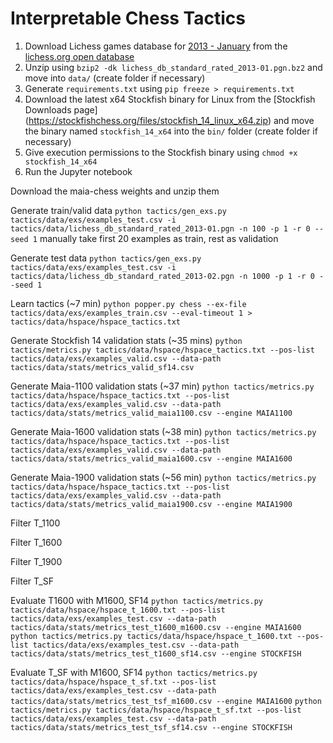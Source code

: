 # Interpretable Chess Tactics

1. Download Lichess games database for [2013 -
   January](https://database.lichess.org/standard/lichess_db_standard_rated_2013-01.pgn.bz2) from
   the [lichess.org open database](https://database.lichess.org/)
2. Unzip using `bzip2 -dk lichess_db_standard_rated_2013-01.pgn.bz2` and move into `data/` (create
   folder if necessary)
3. Generate `requirements.txt` using `pip freeze > requirements.txt`
4. Download the latest x64 Stockfish binary for Linux from the [Stockfish Downloads page]
   (https://stockfishchess.org/files/stockfish_14_linux_x64.zip) and move the binary named
   `stockfish_14_x64` into the `bin/` folder (create folder if necessary)
5. Give execution permissions to the Stockfish binary using `chmod +x stockfish_14_x64`
6. Run the Jupyter notebook

Download the maia-chess weights and unzip them

Generate train/valid data
`python tactics/gen_exs.py tactics/data/exs/examples_test.csv -i tactics/data/lichess_db_standard_rated_2013-01.pgn -n 100 -p 1 -r 0 --seed 1`
manually take first 20 examples as train, rest as validation

Generate test data
`python tactics/gen_exs.py tactics/data/exs/examples_test.csv -i tactics/data/lichess_db_standard_rated_2013-02.pgn -n 1000 -p 1 -r 0 --seed 1`

Learn tactics (~7 min)
`python popper.py chess --ex-file tactics/data/exs/examples_train.csv --eval-timeout 1 > tactics/data/hspace/hspace_tactics.txt`

Generate Stockfish 14 validation stats (~35 mins)
`python tactics/metrics.py tactics/data/hspace/hspace_tactics.txt --pos-list tactics/data/exs/examples_valid.csv --data-path tactics/data/stats/metrics_valid_sf14.csv`

Generate Maia-1100 validation stats (~37 min)
`python tactics/metrics.py tactics/data/hspace/hspace_tactics.txt --pos-list tactics/data/exs/examples_valid.csv --data-path tactics/data/stats/metrics_valid_maia1100.csv --engine MAIA1100`

Generate Maia-1600 validation stats (~38 min)
`python tactics/metrics.py tactics/data/hspace/hspace_tactics.txt --pos-list tactics/data/exs/examples_valid.csv --data-path tactics/data/stats/metrics_valid_maia1600.csv --engine MAIA1600`

Generate Maia-1900 validation stats (~56 min)
`python tactics/metrics.py tactics/data/hspace/hspace_tactics.txt --pos-list tactics/data/exs/examples_valid.csv --data-path tactics/data/stats/metrics_valid_maia1900.csv --engine MAIA1900`

Filter T_1100

Filter T_1600

Filter T_1900

Filter T_SF

Evaluate T1600 with M1600, SF14
`python tactics/metrics.py tactics/data/hspace/hspace_t_1600.txt --pos-list tactics/data/exs/examples_test.csv --data-path tactics/data/stats/metrics_test_t1600_m1600.csv --engine MAIA1600`
`python tactics/metrics.py tactics/data/hspace/hspace_t_1600.txt --pos-list tactics/data/exs/examples_test.csv --data-path tactics/data/stats/metrics_test_t1600_sf14.csv --engine STOCKFISH`

Evaluate T_SF with M1600, SF14
`python tactics/metrics.py tactics/data/hspace/hspace_t_sf.txt --pos-list tactics/data/exs/examples_test.csv --data-path tactics/data/stats/metrics_test_tsf_m1600.csv --engine MAIA1600`
`python tactics/metrics.py tactics/data/hspace/hspace_t_sf.txt --pos-list tactics/data/exs/examples_test.csv --data-path tactics/data/stats/metrics_test_tsf_sf14.csv --engine STOCKFISH`